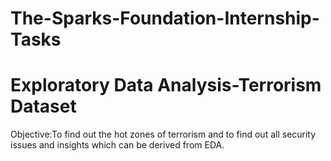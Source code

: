 # The-Sparks-Foundation-Internship-Tasks
# Exploratory Data Analysis-Terrorism Dataset
Objective:To find out the hot zones of terrorism and to find out all security issues and insights which can be derived from EDA.
